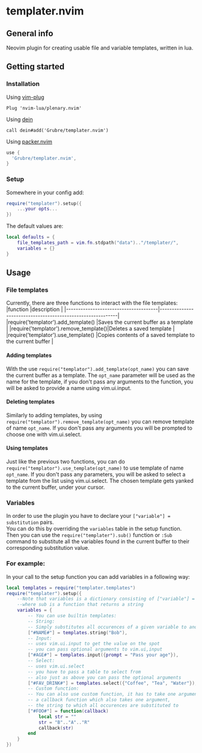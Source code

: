 # templater.nvim
## General info
Neovim plugin for creating usable file and variable templates, written in lua.
## Getting started
### Installation
Using [vim-plug](https://github.com/junegunn/vim-plug)

```viml
Plug 'nvim-lua/plenary.nvim'
```

Using [dein](https://github.com/Shougo/dein.vim)

```viml
call dein#add('Grubre/templater.nvim')
```
Using [packer.nvim](https://github.com/wbthomason/packer.nvim)

```lua
use {
  'Grubre/templater.nvim',
}
```
### Setup
Somewhere in your config add:
```lua
require("templater").setup({
    ...your opts...
})
```
The default values are:
```lua
local defaults = {
    file_templates_path = vim.fn.stdpath("data").."/templater/",
    variables = {}
}
```
## Usage

### File templates
Currently, there are three functions to interact with the file templates:
|function                              |description                                                 |
|--------------------------------------|------------------------------------------------------------|
|require('templator').add_template()   |Saves the current buffer as a template                          |
|require('templator').remove_template()|Deletes a saved template                                    |
|require('templator').use_template()   |Copies contents of a saved template to the current buffer   |

#### Adding templates
With the use ```require("templator").add_template(opt_name)``` you can save the current
buffer as a template. The ```opt_name``` parameter will be used as the name for the template,
if you don't pass any arguments to the function, you will be asked to provide a name using
vim.ui.input.

#### Deleting templates
Similarly to adding templates, by using ```require("templator").remove_template(opt_name)```
you can remove template of name ```opt_name```. If you don't pass any arguments you will be
prompted to choose one with vim.ui.select.

#### Using templates
Just like the previous two functions, you can do ```require("templator").use_template(opt_name)```
to use template of name ```opt_name```. If you don't pass any parameters, you will be asked to
select a template from the list using vim.ui.select. The chosen template gets yanked to the current
buffer, under your cursor.

### Variables
In order to use the plugin you have to declare your ```["variable"] = substitution``` pairs.\
You can do this by overriding the ```variables``` table in the setup function.\
Then you can use the ```require("templater").sub()``` function or ```:Sub``` command to
substitute all the variables found in the current buffer to their corresponding substitution value.

### For example:
In your call to the setup function you can add variables in a following way:
```lua
local templates = require("templater.templates")
require("templater").setup({
    --Note that variables is a dictionary consisting of ["variable"] = sub pairs
    --where sub is a function that returns a string
    variables = {
        -- You can use builtin templates:
        -- String:
        -- Simply substitutes all occurences of a given variable to another string
        ["#NAME#"] = templates.string("Bob"),
        -- Input:
        -- uses vim.ui.input to get the value on the spot
        -- you can pass optional arguments to vim.ui,input
        ["#AGE#"] = templates.input({prompt = "Pass your age"}),
        -- Select:
        -- uses vim.ui.select
        -- you have to pass a table to select from
        -- also just as above you can pass the optional arguments
        ["#FAV_DRINK#"] = templates.select({"Coffee", "Tea", "Water"}),
        -- Custom function:
        -- You can also use custom function, it has to take one argument,
        -- a callback function which also takes one argument,
        -- the string to which all occurences are substituted to
        ["#FOO#"] = function(callback)
            local str = ""
            str = "B".."A".."R"
            callback(str)
        end
    }
})
